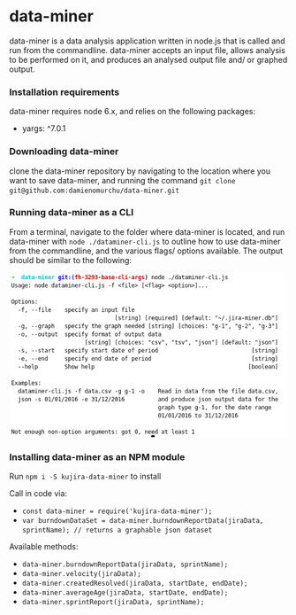 # data-miner #
data-miner is a data analysis application written in node.js that is called and run from the commandline. data-miner 
accepts an input file, allows analysis to be performed on it, and produces an analysed output file and/ or graphed output.

### Installation requirements ###
data-miner requires node 6.x, and relies on the following packages:
* yargs: ^7.0.1

### Downloading data-miner ###
clone the data-miner repository by navigating to the location where you want to save data-miner, and running the command 
`git clone git@github.com:damienomurchu/data-miner.git`

### Running data-miner as a CLI ###
From a terminal, navigate to the folder where data-miner is located, and run data-miner with 
`node ./dataminer-cli.js` to outline how to use data-miner from the commandline, and the various flags/ options available. The output should be similar to the following:

![cli-screenshot](/public/images/cli-screenshot.png)

### Installing data-miner as an NPM module ###

Run `npm i -S kujira-data-miner` to install

Call in code via: 
* `const data-miner = require('kujira-data-miner');`
* `var burndownDataSet = data-miner.burndownReportData(jiraData, sprintName); // returns a graphable json dataset`

Available methods:
* `data-miner.burndownReportData(jiraData, sprintName);`
* `data-miner.velocity(jiraData);`
* `data-miner.createdResolved(jiraData, startDate, endDate);`
* `data-miner.averageAge(jiraData, startDate, endDate);`
* `data-miner.sprintReport(jiraData, sprintName);`